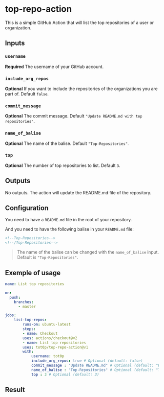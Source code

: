 # top-repo-action

This is a simple GitHub Action that will list the top repositories of a user or organization.

## Inputs

### `username`

**Required** The username of your GitHub account.

### `include_org_repos`

**Optional** If you want to include the repositories of the organizations you are part of. Default `false`.

### `commit_message`

**Optional** The commit message. Default `"Update README.md with top repositories"`.

### `name_of_balise`

**Optional** The name of the balise. Default `"Top-Repositories"`.

### `top`

**Optional** The number of top repositories to list. Default `3`.

## Outputs

No outputs. The action will update the README.md file of the repository.

## Configuration

You need to have a `README.md` file in the root of your repository.

And you need to have the following balise in your `README.md` file:

```markdown
<!--Top-Repositories-->
<!--/Top-Repositories-->
```

> The name of the balise can be changed with the `name_of_balise` input. Default is `"Top-Repositories"`.

## Exemple of usage

```yaml
name: List top repositories

on:
  push:
    branches:
      - master

jobs:
    list-top-repos:
        runs-on: ubuntu-latest
        steps:
        - name: Checkout
        uses: actions/checkout@v2
        - name: List top repositories
        uses: tot0p/top-repo-action@v1
        with:
            username: tot0p
            include_org_repos: true # Optional (default: false)
            commit_message : "Update README.md" # Optional (default: "Update README.md with top repositories")
            name_of_balise : "Top-Repositories" # Optional (default: "Top-Repositories")
            top : 3 # Optional (default: 3)

```

## Result

<!--Top-Repositories-->

<!--/Top-Repositories-->